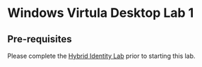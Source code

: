 # Windows Virtula Desktop Lab 1

## Pre-requisites

Please complete the [Hybrid Identity Lab](wvdhomework.md) prior to starting this lab.

## 